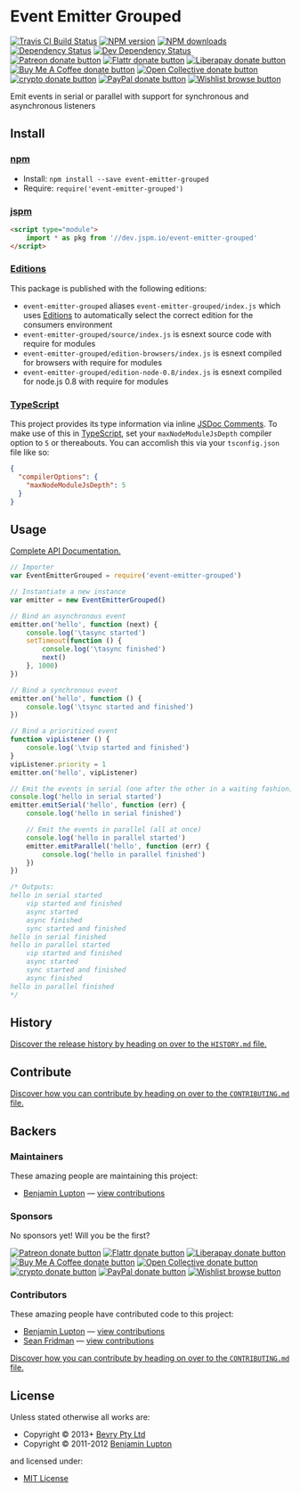 <!-- TITLE/ -->

<h1>Event Emitter Grouped</h1>

<!-- /TITLE -->


<!-- BADGES/ -->

<span class="badge-travisci"><a href="http://travis-ci.com/bevry/event-emitter-grouped" title="Check this project's build status on TravisCI"><img src="https://img.shields.io/travis/com/bevry/event-emitter-grouped/master.svg" alt="Travis CI Build Status" /></a></span>
<span class="badge-npmversion"><a href="https://npmjs.org/package/event-emitter-grouped" title="View this project on NPM"><img src="https://img.shields.io/npm/v/event-emitter-grouped.svg" alt="NPM version" /></a></span>
<span class="badge-npmdownloads"><a href="https://npmjs.org/package/event-emitter-grouped" title="View this project on NPM"><img src="https://img.shields.io/npm/dm/event-emitter-grouped.svg" alt="NPM downloads" /></a></span>
<span class="badge-daviddm"><a href="https://david-dm.org/bevry/event-emitter-grouped" title="View the status of this project's dependencies on DavidDM"><img src="https://img.shields.io/david/bevry/event-emitter-grouped.svg" alt="Dependency Status" /></a></span>
<span class="badge-daviddmdev"><a href="https://david-dm.org/bevry/event-emitter-grouped#info=devDependencies" title="View the status of this project's development dependencies on DavidDM"><img src="https://img.shields.io/david/dev/bevry/event-emitter-grouped.svg" alt="Dev Dependency Status" /></a></span>
<br class="badge-separator" />
<span class="badge-patreon"><a href="https://patreon.com/bevry" title="Donate to this project using Patreon"><img src="https://img.shields.io/badge/patreon-donate-yellow.svg" alt="Patreon donate button" /></a></span>
<span class="badge-flattr"><a href="https://flattr.com/profile/balupton" title="Donate to this project using Flattr"><img src="https://img.shields.io/badge/flattr-donate-yellow.svg" alt="Flattr donate button" /></a></span>
<span class="badge-liberapay"><a href="https://liberapay.com/bevry" title="Donate to this project using Liberapay"><img src="https://img.shields.io/badge/liberapay-donate-yellow.svg" alt="Liberapay donate button" /></a></span>
<span class="badge-buymeacoffee"><a href="https://buymeacoffee.com/balupton" title="Donate to this project using Buy Me A Coffee"><img src="https://img.shields.io/badge/buy%20me%20a%20coffee-donate-yellow.svg" alt="Buy Me A Coffee donate button" /></a></span>
<span class="badge-opencollective"><a href="https://opencollective.com/bevry" title="Donate to this project using Open Collective"><img src="https://img.shields.io/badge/open%20collective-donate-yellow.svg" alt="Open Collective donate button" /></a></span>
<span class="badge-crypto"><a href="https://bevry.me/crypto" title="Donate to this project using Cryptocurrency"><img src="https://img.shields.io/badge/crypto-donate-yellow.svg" alt="crypto donate button" /></a></span>
<span class="badge-paypal"><a href="https://bevry.me/paypal" title="Donate to this project using Paypal"><img src="https://img.shields.io/badge/paypal-donate-yellow.svg" alt="PayPal donate button" /></a></span>
<span class="badge-wishlist"><a href="https://bevry.me/wishlist" title="Buy an item on our wishlist for us"><img src="https://img.shields.io/badge/wishlist-donate-yellow.svg" alt="Wishlist browse button" /></a></span>

<!-- /BADGES -->


<!-- DESCRIPTION/ -->

Emit events in serial or parallel with support for synchronous and asynchronous listeners

<!-- /DESCRIPTION -->


<!-- INSTALL/ -->

<h2>Install</h2>

<a href="https://npmjs.com" title="npm is a package manager for javascript"><h3>npm</h3></a>
<ul>
<li>Install: <code>npm install --save event-emitter-grouped</code></li>
<li>Require: <code>require('event-emitter-grouped')</code></li>
</ul>

<a href="https://jspm.io" title="Native ES Modules CDN"><h3>jspm</h3></a>

``` html
<script type="module">
    import * as pkg from '//dev.jspm.io/event-emitter-grouped'
</script>
```

<h3><a href="https://editions.bevry.me" title="Editions are the best way to produce and consume packages you care about.">Editions</a></h3>

<p>This package is published with the following editions:</p>

<ul><li><code>event-emitter-grouped</code> aliases <code>event-emitter-grouped/index.js</code> which uses <a href="https://editions.bevry.me" title="Editions are the best way to produce and consume packages you care about.">Editions</a> to automatically select the correct edition for the consumers environment</li>
<li><code>event-emitter-grouped/source/index.js</code> is esnext source code with require for modules</li>
<li><code>event-emitter-grouped/edition-browsers/index.js</code> is esnext compiled for browsers with require for modules</li>
<li><code>event-emitter-grouped/edition-node-0.8/index.js</code> is esnext compiled for node.js 0.8 with require for modules</li></ul>

<h3><a href="https://www.typescriptlang.org/" title="TypeScript is a typed superset of JavaScript that compiles to plain JavaScript. ">TypeScript</a></h3>

This project provides its type information via inline <a href="http://usejsdoc.org" title="JSDoc is an API documentation generator for JavaScript, similar to Javadoc or phpDocumentor">JSDoc Comments</a>. To make use of this in <a href="https://www.typescriptlang.org/" title="TypeScript is a typed superset of JavaScript that compiles to plain JavaScript. ">TypeScript</a>, set your <code>maxNodeModuleJsDepth</code> compiler option to `5` or thereabouts. You can accomlish this via your `tsconfig.json` file like so:

``` json
{
  "compilerOptions": {
    "maxNodeModuleJsDepth": 5
  }
}
```

<!-- /INSTALL -->


## Usage

[Complete API Documentation.](http://master.event-emitter-grouped.bevry.surge.sh/docs/)

``` javascript
// Importer
var EventEmitterGrouped = require('event-emitter-grouped')

// Instantiate a new instance
var emitter = new EventEmitterGrouped()

// Bind an asynchronous event
emitter.on('hello', function (next) {
	console.log('\tasync started')
	setTimeout(function () {
		console.log('\tasync finished')
		next()
	}, 1000)
})

// Bind a synchronous event
emitter.on('hello', function () {
	console.log('\tsync started and finished')
})

// Bind a prioritized event
function vipListener () {
	console.log('\tvip started and finished')
}
vipListener.priority = 1
emitter.on('hello', vipListener)

// Emit the events in serial (one after the other in a waiting fashion)
console.log('hello in serial started')
emitter.emitSerial('hello', function (err) {
	console.log('hello in serial finished')

	// Emit the events in parallel (all at once)
	console.log('hello in parallel started')
	emitter.emitParallel('hello', function (err) {
		console.log('hello in parallel finished')
	})
})

/* Outputs:
hello in serial started
	vip started and finished
	async started
	async finished
	sync started and finished
hello in serial finished
hello in parallel started
	vip started and finished
	async started
	sync started and finished
	async finished
hello in parallel finished
*/
```


<!-- HISTORY/ -->

<h2>History</h2>

<a href="https://github.com/bevry/event-emitter-grouped/blob/master/HISTORY.md#files">Discover the release history by heading on over to the <code>HISTORY.md</code> file.</a>

<!-- /HISTORY -->


<!-- CONTRIBUTE/ -->

<h2>Contribute</h2>

<a href="https://github.com/bevry/event-emitter-grouped/blob/master/CONTRIBUTING.md#files">Discover how you can contribute by heading on over to the <code>CONTRIBUTING.md</code> file.</a>

<!-- /CONTRIBUTE -->


<!-- BACKERS/ -->

<h2>Backers</h2>

<h3>Maintainers</h3>

These amazing people are maintaining this project:

<ul><li><a href="http://balupton.com">Benjamin Lupton</a> — <a href="https://github.com/bevry/event-emitter-grouped/commits?author=balupton" title="View the GitHub contributions of Benjamin Lupton on repository bevry/event-emitter-grouped">view contributions</a></li></ul>

<h3>Sponsors</h3>

No sponsors yet! Will you be the first?

<span class="badge-patreon"><a href="https://patreon.com/bevry" title="Donate to this project using Patreon"><img src="https://img.shields.io/badge/patreon-donate-yellow.svg" alt="Patreon donate button" /></a></span>
<span class="badge-flattr"><a href="https://flattr.com/profile/balupton" title="Donate to this project using Flattr"><img src="https://img.shields.io/badge/flattr-donate-yellow.svg" alt="Flattr donate button" /></a></span>
<span class="badge-liberapay"><a href="https://liberapay.com/bevry" title="Donate to this project using Liberapay"><img src="https://img.shields.io/badge/liberapay-donate-yellow.svg" alt="Liberapay donate button" /></a></span>
<span class="badge-buymeacoffee"><a href="https://buymeacoffee.com/balupton" title="Donate to this project using Buy Me A Coffee"><img src="https://img.shields.io/badge/buy%20me%20a%20coffee-donate-yellow.svg" alt="Buy Me A Coffee donate button" /></a></span>
<span class="badge-opencollective"><a href="https://opencollective.com/bevry" title="Donate to this project using Open Collective"><img src="https://img.shields.io/badge/open%20collective-donate-yellow.svg" alt="Open Collective donate button" /></a></span>
<span class="badge-crypto"><a href="https://bevry.me/crypto" title="Donate to this project using Cryptocurrency"><img src="https://img.shields.io/badge/crypto-donate-yellow.svg" alt="crypto donate button" /></a></span>
<span class="badge-paypal"><a href="https://bevry.me/paypal" title="Donate to this project using Paypal"><img src="https://img.shields.io/badge/paypal-donate-yellow.svg" alt="PayPal donate button" /></a></span>
<span class="badge-wishlist"><a href="https://bevry.me/wishlist" title="Buy an item on our wishlist for us"><img src="https://img.shields.io/badge/wishlist-donate-yellow.svg" alt="Wishlist browse button" /></a></span>

<h3>Contributors</h3>

These amazing people have contributed code to this project:

<ul><li><a href="http://balupton.com">Benjamin Lupton</a> — <a href="https://github.com/bevry/event-emitter-grouped/commits?author=balupton" title="View the GitHub contributions of Benjamin Lupton on repository bevry/event-emitter-grouped">view contributions</a></li>
<li><a href="http://seanfridman.com">Sean Fridman</a> — <a href="https://github.com/bevry/event-emitter-grouped/commits?author=sfrdmn" title="View the GitHub contributions of Sean Fridman on repository bevry/event-emitter-grouped">view contributions</a></li></ul>

<a href="https://github.com/bevry/event-emitter-grouped/blob/master/CONTRIBUTING.md#files">Discover how you can contribute by heading on over to the <code>CONTRIBUTING.md</code> file.</a>

<!-- /BACKERS -->


<!-- LICENSE/ -->

<h2>License</h2>

Unless stated otherwise all works are:

<ul><li>Copyright &copy; 2013+ <a href="http://bevry.me">Bevry Pty Ltd</a></li>
<li>Copyright &copy; 2011-2012 <a href="http://balupton.com">Benjamin Lupton</a></li></ul>

and licensed under:

<ul><li><a href="http://spdx.org/licenses/MIT.html">MIT License</a></li></ul>

<!-- /LICENSE -->
